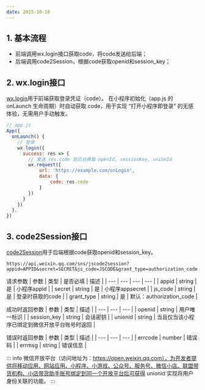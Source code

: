```yaml
---
date: 2025-10-18
---
```

## 1. 基本流程
- 前端调用wx.login接口获取code，将code发送给后端；
- 后端调用code2Session，根据code获取openid和session_key；

## 2. wx.login接口
[wx.login](https://developers.weixin.qq.com/miniprogram/dev/api/open-api/login/wx.login.html)用于前端获取登录凭证（code）。
在小程序初始化（app.js 的 onLaunch 生命周期）时自动获取 code，用于实现 “打开小程序即登录” 的无感体验，无需用户手动触发。
```js
// app.js
App({
  onLaunch() {
    // 登录
    wx.login({
      success: res => {
        // 发送 res.code 到后台换取 openId, sessionKey, unionId
        wx.request({
            url: 'https://example.com/onLogin',
            data: {
                code: res.code
            }
        })
      }
    })
  },
})
```
## 3. code2Session接口
[code2Session](https://developers.weixin.qq.com/miniprogram/dev/OpenApiDoc/user-login/code2Session.html)用于后端根据code获取openid和session_key。
```
https://api.weixin.qq.com/sns/jscode2session?appid=APPID&secret=SECRET&js_code=JSCODE&grant_type=authorization_code
```
请求参数
| 参数 | 类型 | 是否必填 | 描述 |
| --- | --- | --- | --- |
| appid | string | 是 | 小程序appid |
| secret | string | 是 | 小程序appsecret |
| js_code | string | 是 | 登录时获取的code |
| grant_type | string | 是 | 默认：authorization_code |

成功时返回参数
| 参数 | 类型 | 描述 |
| --- | --- | --- |
| openid | string | 用户唯一标识 |
| session_key | string | 会话密钥 |
| unionid | string | 当且仅当该小程序已绑定到微信开放平台账号时返回 |

错误时返回参数
| 参数 | 类型 | 描述 |
| --- | --- | --- |
| errcode | number | 错误码 |
| errmsg | string | 错误信息 |

::: info
微信开放平台（访问地址为：https://open.weixin.qq.com），为开发者提供将移动应用、网站应用、小程序、小游戏、公众号、服务号、微信小店、联盟带货机构、小店带货助手账号绑定到同一个开放平台后可获得 unionid 实现将用户身份关联的功能。
:::
